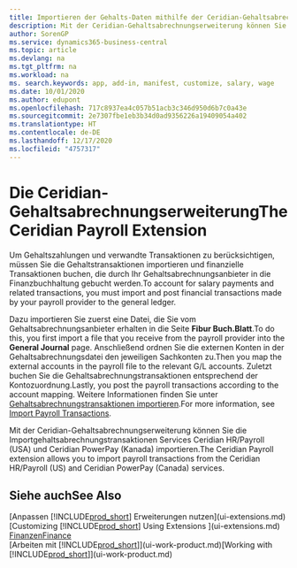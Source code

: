 ```yaml
---
title: Importieren der Gehalts-Daten mithilfe der Ceridian-Gehaltsabrechnungserweiterung
description: Mit der Ceridian-Gehaltsabrechnungserweiterung können Sie die Importgehaltsabrechnungstransaktionen Services Ceridian HR/Payroll (USA) und Ceridian PowerPay (Kanada) importieren.
author: SorenGP
ms.service: dynamics365-business-central
ms.topic: article
ms.devlang: na
ms.tgt_pltfrm: na
ms.workload: na
ms. search.keywords: app, add-in, manifest, customize, salary, wage
ms.date: 10/01/2020
ms.author: edupont
ms.openlocfilehash: 717c8937ea4c057b51acb3c346d950d6b7c0a43e
ms.sourcegitcommit: 2e7307fbe1eb3b34d0ad9356226a19409054a402
ms.translationtype: HT
ms.contentlocale: de-DE
ms.lasthandoff: 12/17/2020
ms.locfileid: "4757317"
---
```

# <a name="the-ceridian-payroll-extension"></a><span data-ttu-id="7ffc1-103">Die Ceridian-Gehaltsabrechnungserweiterung</span><span class="sxs-lookup"><span data-stu-id="7ffc1-103">The Ceridian Payroll Extension</span></span>

<span data-ttu-id="7ffc1-104">Um Gehaltszahlungen und verwandte Transaktionen zu berücksichtigen, müssen Sie die Gehaltstransaktionen importieren und finanzielle Transaktionen buchen, die durch Ihr Gehaltsabrechnungsanbieter in die Finanzbuchhaltung gebucht werden.</span><span class="sxs-lookup"><span data-stu-id="7ffc1-104">To account for salary payments and related transactions, you must import and post financial transactions made by your payroll provider to the general ledger.</span></span>

<span data-ttu-id="7ffc1-105">Dazu importieren Sie zuerst eine Datei, die Sie vom Gehaltsabrechnungsanbieter erhalten in die Seite **Fibur Buch.Blatt**.</span><span class="sxs-lookup"><span data-stu-id="7ffc1-105">To do this, you first import a file that you receive from the payroll provider into the **General Journal** page.</span></span> <span data-ttu-id="7ffc1-106">Anschließend ordnen Sie die externen Konten in der Gehaltsabrechnungsdatei den jeweiligen Sachkonten zu.</span><span class="sxs-lookup"><span data-stu-id="7ffc1-106">Then you map the external accounts in the payroll file to the relevant G/L accounts.</span></span> <span data-ttu-id="7ffc1-107">Zuletzt buchen Sie die Gehaltsabrechnungstransaktionen entsprechend der Kontozuordnung.</span><span class="sxs-lookup"><span data-stu-id="7ffc1-107">Lastly, you post the payroll transactions according to the account mapping.</span></span> <span data-ttu-id="7ffc1-108">Weitere Informationen finden Sie unter [Gehaltsabrechnungstransaktionen importieren](finance-how-import-payroll-transactions.md).</span><span class="sxs-lookup"><span data-stu-id="7ffc1-108">For more information, see [Import Payroll Transactions](finance-how-import-payroll-transactions.md).</span></span>

<span data-ttu-id="7ffc1-109">Mit der Ceridian-Gehaltsabrechnungserweiterung können Sie die Importgehaltsabrechnungstransaktionen Services Ceridian HR/Payroll (USA) und Ceridian PowerPay (Kanada) importieren.</span><span class="sxs-lookup"><span data-stu-id="7ffc1-109">The Ceridian Payroll extension allows you to import payroll transactions from the Ceridian HR/Payroll (US) and Ceridian PowerPay (Canada) services.</span></span>

## <a name="see-also"></a><span data-ttu-id="7ffc1-110">Siehe auch</span><span class="sxs-lookup"><span data-stu-id="7ffc1-110">See Also</span></span>

<span data-ttu-id="7ffc1-111">[Anpassen [!INCLUDE[prod_short](includes/prod_short.md)] Erweiterungen nutzen](ui-extensions.md)</span><span class="sxs-lookup"><span data-stu-id="7ffc1-111">[Customizing [!INCLUDE[prod_short](includes/prod_short.md)] Using Extensions ](ui-extensions.md)</span></span>  
[<span data-ttu-id="7ffc1-112">Finanzen</span><span class="sxs-lookup"><span data-stu-id="7ffc1-112">Finance</span></span>](finance.md)  
<span data-ttu-id="7ffc1-113">[Arbeiten mit [!INCLUDE[prod_short](includes/prod_short.md)]](ui-work-product.md)</span><span class="sxs-lookup"><span data-stu-id="7ffc1-113">[Working with [!INCLUDE[prod_short](includes/prod_short.md)]](ui-work-product.md)</span></span>  
